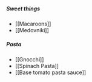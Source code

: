 



##### Sweet things
- [[Macaroons]]
- [[Medovniki]]

##### Pasta
- [[Gnocchi]]
- [[Spinach Pasta]]
- [[Base tomato pasta sauce]]